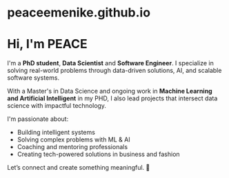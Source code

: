 # peaceemenike.github.io

# Hi, I'm PEACE

I'm a **PhD student**, **Data Scientist** and **Software Engineer**. I specialize in solving real-world problems through data-driven solutions, AI, and scalable software systems.

With a Master's in Data Science and ongoing work in **Machine Learning and  Artificial Intelligent** in my PHD, I also lead projects that intersect data science with impactful technology.

I'm passionate about:
* Building intelligent systems
* Solving complex problems with ML & AI
* Coaching and mentoring professionals
* Creating tech-powered solutions in business and fashion

Let’s connect and create something meaningful. 🤝
